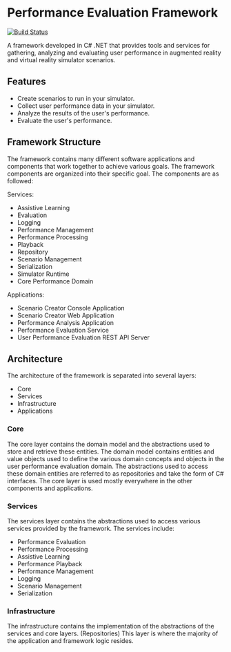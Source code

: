 # Performance Evaluation Framework

[![Build Status](https://travis-ci.com/JustinMackenzie/Performance-Evaluation-Framework.svg?token=1Ux1AmbxqaJQd9wZmsG2&branch=master)](https://travis-ci.com/JustinMackenzie/Performance-Evaluation-Framework)

A framework developed in C# .NET that provides tools and services for gathering, analyzing and evaluating user performance in augmented reality and virtual reality simulator scenarios.

## Features
 - Create scenarios to run in your simulator. 
 - Collect user performance data in your simulator.
 - Analyze the results of the user's performance. 
 - Evaluate the user's performance.

## Framework Structure
The framework contains many different software applications and components that work together to achieve various goals. The framework components are organized into their specific goal. The components are as followed:

Services:

 - Assistive Learning
 - Evaluation
 - Logging
 - Performance Management
 - Performance Processing
 - Playback
 - Repository
 - Scenario Management
 - Serialization
 - Simulator Runtime
 - Core Performance Domain

Applications:

 - Scenario Creator Console Application
 - Scenario Creator Web Application
 - Performance Analysis Application
 - Performance Evaluation Service
 - User Performance Evaluation REST API Server

## Architecture
The architecture of the framework is separated into several layers:

 - Core
 - Services
 - Infrastructure
 - Applications

### Core
The core layer contains the domain model and the abstractions used to store and retrieve these entities. The domain model contains entities and value objects used to define the various domain concepts and objects in the user performance evaluation domain. The abstractions used to access these domain entities are referred to as repositories and take the form of C# interfaces. The core layer is used mostly everywhere in the other components and applications.

### Services
The services layer contains the abstractions used to access various services provided by the framework. The services include:

 - Performance Evaluation
 - Performance Processing
 - Assistive Learning
 - Performance Playback
 - Performance Management
 - Logging
 - Scenario Management
 - Serialization

### Infrastructure
The infrastructure contains the implementation of the abstractions of the services and core layers. (Repositories) This layer is where the majority of the application and framework logic resides.

 